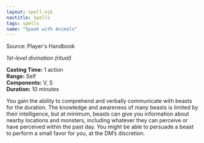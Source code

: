 ```yaml
---
layout: spell.njk
navtitle: Spells
tags: spells
name: "Speak with Animals"
---
```

Source: Player's Handbook

_1st-level divination (ritual)_

**Casting Time:** 1 action  
**Range:** Self  
**Components:** V, S  
**Duration:** 10 minutes

You gain the ability to comprehend and verbally communicate with beasts for the duration. The knowledge and awareness of many beasts is limited by their intelligence, but at minimum, beasts can give you information about nearby locations and monsters, including whatever they can perceive or have perceived within the past day. You might be able to persuade a beast to perform a small favor for you, at the DM’s discretion.
